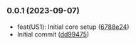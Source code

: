 ## <small>0.0.1 (2023-09-07)</small>

* feat(US1): Initial core setup ([6788e24](https://github.com/RaviPublicis/config-as-a-servie/commit/6788e24))
* Initial commit ([dd99475](https://github.com/RaviPublicis/config-as-a-servie/commit/dd99475))



